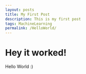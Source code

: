 ```yaml
---
layout: posts
title: My First Post
description: This is my first post
tags: MachineLearning
permalink: /HelloWorld/
---
```


# Hey it worked!

Hello World :)